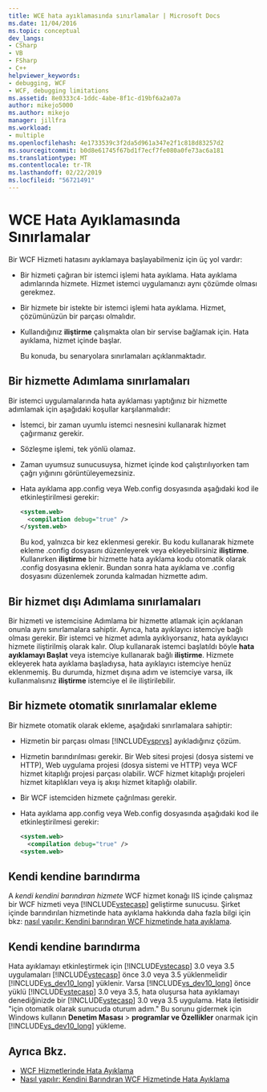 ```yaml
---
title: WCE hata ayıklamasında sınırlamalar | Microsoft Docs
ms.date: 11/04/2016
ms.topic: conceptual
dev_langs:
- CSharp
- VB
- FSharp
- C++
helpviewer_keywords:
- debugging, WCF
- WCF, debugging limitations
ms.assetid: 8e0333c4-1ddc-4abe-8f1c-d19bf6a2a07a
author: mikejo5000
ms.author: mikejo
manager: jillfra
ms.workload:
- multiple
ms.openlocfilehash: 4e1733539c3f2da5d961a347e2f1c818d83257d2
ms.sourcegitcommit: b0d8e61745f67bd1f7ecf7fe080a0fe73ac6a181
ms.translationtype: MT
ms.contentlocale: tr-TR
ms.lasthandoff: 02/22/2019
ms.locfileid: "56721491"
---
```

# <a name="limitations-on-wcf-debugging"></a>WCE Hata Ayıklamasında Sınırlamalar
Bir WCF Hizmeti hatasını ayıklamaya başlayabilmeniz için üç yol vardır:

- Bir hizmeti çağıran bir istemci işlemi hata ayıklama. Hata ayıklama adımlarında hizmete. Hizmet istemci uygulamanızı aynı çözümde olması gerekmez.

- Bir hizmete bir istekte bir istemci işlemi hata ayıklama. Hizmet, çözümünüzün bir parçası olmalıdır.

- Kullandığınız **iliştirme** çalışmakta olan bir servise bağlamak için. Hata ayıklama, hizmet içinde başlar.

  Bu konuda, bu senaryolara sınırlamaları açıklanmaktadır.

## <a name="limitations-on-stepping-into-a-service"></a>Bir hizmette Adımlama sınırlamaları
 Bir istemci uygulamalarında hata ayıklaması yaptığınız bir hizmette adımlamak için aşağıdaki koşullar karşılanmalıdır:

-   İstemci, bir zaman uyumlu istemci nesnesini kullanarak hizmet çağırmanız gerekir.

-   Sözleşme işlemi, tek yönlü olamaz.

-   Zaman uyumsuz sunucusuysa, hizmet içinde kod çalıştırılıyorken tam çağrı yığınını görüntüleyemezsiniz.

-   Hata ayıklama app.config veya Web.config dosyasında aşağıdaki kod ile etkinleştirilmesi gerekir:

    ```xml
    <system.web>
      <compilation debug="true" />
    </system.web>
    ```

     Bu kod, yalnızca bir kez eklenmesi gerekir. Bu kodu kullanarak hizmete ekleme .config dosyasını düzenleyerek veya ekleyebilirsiniz **iliştirme**. Kullanırken **iliştirme** bir hizmette hata ayıklama kodu otomatik olarak .config dosyasına eklenir. Bundan sonra hata ayıklama ve .config dosyasını düzenlemek zorunda kalmadan hizmette adım.

## <a name="limitations-on-stepping-out-of-a-service"></a>Bir hizmet dışı Adımlama sınırlamaları
 Bir hizmeti ve istemcisine Adımlama bir hizmette atlamak için açıklanan onunla aynı sınırlamalara sahiptir. Ayrıca, hata ayıklayıcı istemciye bağlı olması gerekir. Bir istemci ve hizmet adımla ayıklıyorsanız, hata ayıklayıcı hizmete iliştirilmiş olarak kalır. Olup kullanarak istemci başlatıldı böyle **hata ayıklamayı Başlat** veya istemciye kullanarak bağlı **iliştirme**. Hizmete ekleyerek hata ayıklama başladıysa, hata ayıklayıcı istemciye henüz eklenmemiş. Bu durumda, hizmet dışına adım ve istemciye varsa, ilk kullanmalısınız **iliştirme** istemciye el ile iliştirilebilir.

## <a name="limitations-on-automatic-attach-to-a-service"></a>Bir hizmete otomatik sınırlamalar ekleme
 Bir hizmete otomatik olarak ekleme, aşağıdaki sınırlamalara sahiptir:

- Hizmetin bir parçası olması [!INCLUDE[vsprvs](../code-quality/includes/vsprvs_md.md)] ayıkladığınız çözüm.

- Hizmetin barındırılması gerekir. Bir Web sitesi projesi (dosya sistemi ve HTTP), Web uygulama projesi (dosya sistemi ve HTTP) veya WCF hizmet kitaplığı projesi parçası olabilir. WCF hizmet kitaplığı projeleri hizmet kitaplıkları veya iş akışı hizmet kitaplığı olabilir.

- Bir WCF istemciden hizmete çağrılması gerekir.

- Hata ayıklama app.config veya Web.config dosyasında aşağıdaki kod ile etkinleştirilmesi gerekir:

  ```xml
  <system.web>
    <compilation debug="true" />
  <system.web>
  ```

## <a name="self-hosting"></a>Kendi kendine barındırma
 A *kendi kendini barındıran hizmete* WCF hizmet konağı IIS içinde çalışmaz bir WCF hizmeti veya [!INCLUDE[vstecasp](../code-quality/includes/vstecasp_md.md)] geliştirme sunucusu. Şirket içinde barındırılan hizmetinde hata ayıklama hakkında daha fazla bilgi için bkz: [nasıl yapılır: Kendini barındıran WCF hizmetinde hata ayıklama](../debugger/how-to-debug-a-self-hosted-wcf-service.md).

## <a name="self-hosting"></a>Kendi kendine barındırma
 Hata ayıklamayı etkinleştirmek için [!INCLUDE[vstecasp](../code-quality/includes/vstecasp_md.md)] 3.0 veya 3.5 uygulamaları [!INCLUDE[vstecasp](../code-quality/includes/vstecasp_md.md)] önce 3.0 veya 3.5 yüklenmelidir [!INCLUDE[vs_dev10_long](../code-quality/includes/vs_dev10_long_md.md)] yüklenir. Varsa [!INCLUDE[vs_dev10_long](../code-quality/includes/vs_dev10_long_md.md)] önce yüklü [!INCLUDE[vstecasp](../code-quality/includes/vstecasp_md.md)] 3.0 veya 3.5, hata oluşursa hata ayıklamayı denediğinizde bir [!INCLUDE[vstecasp](../code-quality/includes/vstecasp_md.md)] 3.0 veya 3.5 uygulama. Hata iletisidir "için otomatik olarak sunucuda oturum adım." Bu sorunu gidermek için Windows kullanın **Denetim Masası** > **programlar ve Özellikler** onarmak için [!INCLUDE[vs_dev10_long](../code-quality/includes/vs_dev10_long_md.md)] yükleme.

## <a name="see-also"></a>Ayrıca Bkz.
- [WCF Hizmetlerinde Hata Ayıklama](../debugger/debugging-wcf-services.md)
- [Nasıl yapılır: Kendini Barındıran WCF Hizmetinde Hata Ayıklama](../debugger/how-to-debug-a-self-hosted-wcf-service.md)
